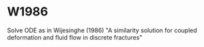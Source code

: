# W1986
Solve ODE as in Wijesinghe (1986) "A similarity solution for coupled deformation and fluid flow in discrete fractures"
